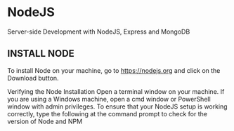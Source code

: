 # NodeJS
Server-side Development with NodeJS, Express and MongoDB

INSTALL NODE
------------
To install Node on your machine, go to https://nodejs.org and click on the Download button.

  Verifying the Node Installation
  Open a terminal window on your machine. If you are using a Windows machine, open a cmd window or PowerShell window with admin privileges.
  To ensure that your NodeJS setup is working correctly, type the following at the command prompt to check for the version of Node and NPM

